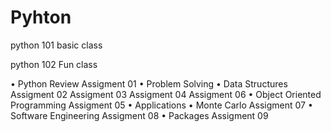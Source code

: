 # Pyhton 
python 101 basic class 

python 102 Fun class 

• Python Review
Assigment 01
• Problem Solving
• Data Structures
Assigment 02
Assigment 03
Assigment 04
Assigment 06
• Object Oriented Programming
Assigment 05
• Applications
• Monte Carlo
Assigment 07
• Software Engineering
Assigment 08
• Packages
Assigment 09
